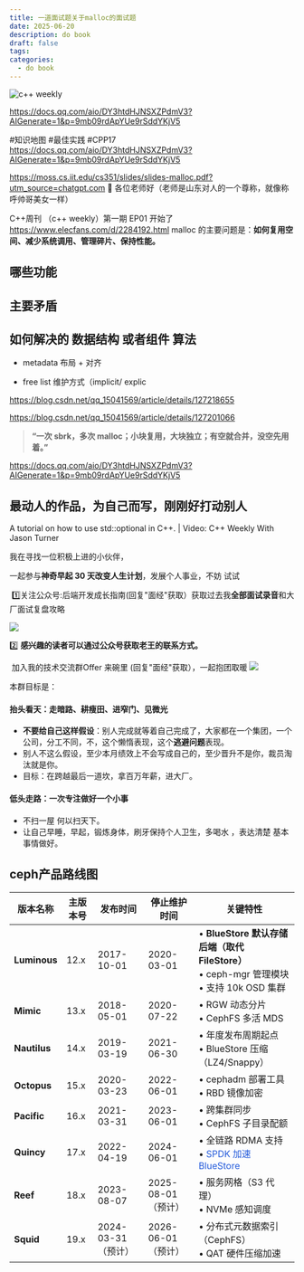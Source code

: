 ```yaml
---
title: 一道面试题关于malloc的面试题
date: 2025-06-20
description: do book
draft: false
tags: 
categories:
  - do book
---
```

![c++ weekly](https://s2.loli.net/2025/06/24/tU9gyJSP3GkDTiW.png)

https://docs.qq.com/aio/DY3htdHJNSXZPdmV3?AIGenerate=1&p=9mb09rdApYUe9rSddYKjV5

#知识地图 #最佳实践 #CPP17
https://docs.qq.com/aio/DY3htdHJNSXZPdmV3?AIGenerate=1&p=9mb09rdApYUe9rSddYKjV5

https://moss.cs.iit.edu/cs351/slides/slides-malloc.pdf?utm_source=chatgpt.com
👋 各位老师好（老师是山东对人的一个尊称，就像称呼帅哥美女一样）

 C++周刊 （c++ weekly）第一期 EP01 开始了
https://www.elecfans.com/d/2284192.html
malloc 的主要问题是：**如何复用空间、减少系统调用、管理碎片、保持性能。**
## 哪些功能

## 主要矛盾

## 如何解决的 数据结构 或者组件 算法


- metadata 布局 + 对齐
    
- free list 维护方式（implicit/ explic

https://blog.csdn.net/qq_15041569/article/details/127218655

https://blog.csdn.net/qq_15041569/article/details/127201066

> **“一次 sbrk，多次 malloc；小块复用，大块独立；有空就合并，没空先用着。”**

https://docs.qq.com/aio/DY3htdHJNSXZPdmV3?AIGenerate=1&p=9mb09rdApYUe9rSddYKjV5

## 最动人的作品，为自己而写，刚刚好打动别人

  A tutorial on how to use std::optional in C++. | Video: C++ Weekly With Jason Turner

我在寻找一位积极上进的小伙伴，

一起参与**神奇早起 30 天改变人生计划**，发展个人事业，不妨 试试

	  

 1️⃣关注公众号:后端开发成长指南(回复"面经"获取）获取过去我**全部面试录音**和大厂面试复盘攻略

![](https://s2.loli.net/2025/05/31/GRgOTiQHI456VWD.png)

2️⃣ **感兴趣的读者可以通过公众号获取老王的联系方式。**


 加入我的技术交流群Offer 来碗里 (回复"面经"获取），一起抱团取暖
![](https://s2.loli.net/2025/06/01/6qkOut3xrDHen8J.png)

本群目标是：
#### 抬头看天：走暗路、耕瘦田、进窄门、见微光

- **不要给自己这样假设**：别人完成就等着自己完成了，大家都在一个集团，一个公司，分工不同，不，这个懒惰表现，这个**逃避问题**表现。
- 别人不这么假设，至少本月绩效上不会写成自己的，至少晋升不是你，裁员淘汰就是你。
- 目标：在跨越最后一道坎，拿百万年薪，进大厂。


#### 低头走路：一次专注做好一个小事
- 不扫一屋 何以扫天下。
- 让自己早睡，早起，锻炼身体，刷牙保持个人卫生，多喝水 ，表达清楚 基本事情做好。


## ceph产品路线图


| 版本名称         | 主版本号 | 发布时间           | 停止维护时间         | 关键特性                                                                       |
| ------------ | ---- | -------------- | -------------- | -------------------------------------------------------------------------- |
| **Luminous** | 12.x | 2017-10-01     | 2020-03-01     | • **BlueStore 默认存储后端（取代 FileStore）**<br>• ceph-mgr 管理模块<br>• 支持 10k OSD 集群 |
| **Mimic**    | 13.x | 2018-05-01     | 2020-07-22     | • RGW 动态分片<br>• CephFS 多活 MDS                                              |
| **Nautilus** | 14.x | 2019-03-19     | 2021-06-30     | • 年度发布周期起点<br>• BlueStore 压缩（LZ4/Snappy）                                   |
| **Octopus**  | 15.x | 2020-03-23     | 2022-06-01     | • cephadm 部署工具<br>• RBD 镜像加密                                               |
| **Pacific**  | 16.x | 2021-03-31     | 2023-06-01     | • 跨集群同步<br>• CephFS 子目录配额                                                  |
| **Quincy**   | 17.x | 2022-04-19     | 2024-06-01     | • 全链路 RDMA 支持<br>• <font color="#245bdb">SPDK 加速 BlueStore</font>          |
| **Reef**     | 18.x | 2023-08-07     | 2025-08-01（预计） | • 服务网格（S3 代理）<br>• NVMe 感知调度                                               |
| **Squid**    | 19.x | 2024-03-31（预计） | 2026-06-01（预计） | • 分布式元数据索引（CephFS）<br>• QAT 硬件压缩加速                                         |

